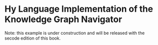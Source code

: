 # Hy Language Implementation of the Knowledge Graph Navigator

Note: this example is under construction and will be released with the secode edition
of this book.

